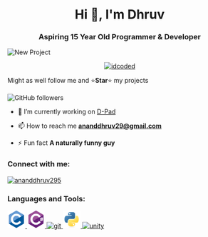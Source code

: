 <h1 align="center">Hi 👋, I'm Dhruv</h1>
<h3 align="center">Aspiring 15 Year Old Programmer & Developer </h3>

![New Project](https://user-images.githubusercontent.com/65074550/126744817-78f5c831-42c4-44d5-8442-2df6e5746d65.png)

<p align="center"> <a href="https://github.com/ryo-ma/github-profile-trophy"><img src="https://github-profile-trophy.vercel.app/?username=idcoded&theme=onedark" alt="idcoded" /></a> </p>

<p>Might as well follow me and ⭐<b>Star</b>⭐ my projects</p>
<img align='center' alt="GitHub followers" src="https://img.shields.io/github/followers/iDCoded?style=for-the-badge">

- 🔭 I’m currently working on [D-Pad](https://github.com/iDCoded/D-Pad)

- 📫 How to reach me **ananddhruv29@gmail.com**

- ⚡ Fun fact **A naturally funny guy**

<h3 align="left">Connect with me:</h3>
<p align="left">
<a href="https://twitter.com/ananddhruv295" target="blank"><img align="center" src="https://raw.githubusercontent.com/rahuldkjain/github-profile-readme-generator/master/src/images/icons/Social/twitter.svg" alt="ananddhruv295" height="30" width="40" /></a>
</p>

<h3 align="left">Languages and Tools:</h3>
<p align="left"> <a href="https://www.cprogramming.com/" target="_blank"> <img src="https://raw.githubusercontent.com/devicons/devicon/master/icons/c/c-original.svg" alt="c" width="40" height="40"/> </a> <a href="https://www.w3schools.com/cs/" target="_blank"> <img src="https://raw.githubusercontent.com/devicons/devicon/master/icons/csharp/csharp-original.svg" alt="csharp" width="40" height="40"/> </a> <a href="https://git-scm.com/" target="_blank"> <img src="https://www.vectorlogo.zone/logos/git-scm/git-scm-icon.svg" alt="git" width="40" height="40"/> </a> <a href="https://www.python.org" target="_blank"> <img src="https://raw.githubusercontent.com/devicons/devicon/master/icons/python/python-original.svg" alt="python" width="40" height="40"/> </a> <a href="https://unity.com/" target="_blank"> <img src="https://www.vectorlogo.zone/logos/unity3d/unity3d-icon.svg" alt="unity" width="40" height="40"/> </a> </p>
